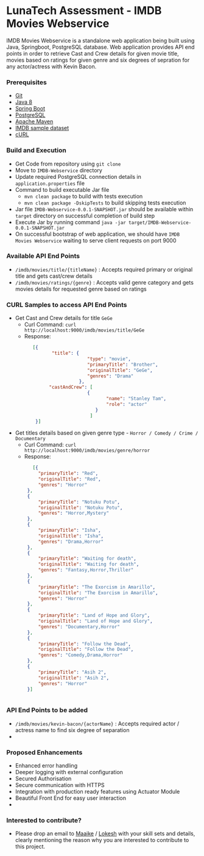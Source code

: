 # LunaTech Assessment - IMDB Movies Webservice

IMDB Movies Webservice is a standalone web application being built using Java, Springboot, PostgreSQL database. Web application provides API end points in order to retrieve Cast and Crew details for given movie title, movies based on ratings for given genre and six degrees of sepration for any actor/actress with Kevin Bacon.

### Prerequisites
   - [Git](https://git-scm.com/)
   - [Java 8](https://openjdk.java.net/projects/jdk8/)
   - [Spring Boot](https://spring.io/projects/spring-boot)
   - [PostgreSQL](https://www.postgresql.org/)
   - [Apache Maven](https://maven.apache.org/)
   - [IMDB sample dataset](https://www.imdb.com/interfaces/)
   - [cURL](https://curl.se/)

### Build and Execution
   - Get Code from repository using `git clone`
   - Move to `IMDB-Webservice` directory
   - Update required PostgreSQL connection details in `application.properties` file
   - Command to build executable Jar file
     - `mvn clean package` to build with tests execution
     - `mvn clean package -DskipTests` to build skipping tests execution
   - Jar file `IMDB-Webservice-0.0.1-SNAPSHOT.jar` should be available within `target` directory on successful completion of build step
   - Execute Jar by running command `java -jar target/IMDB-Webservice-0.0.1-SNAPSHOT.jar`
   - On successful bootstrap of web application, we should have `IMDB Movies Webservice` waiting to serve client requests on port 9000

### Available API End Points
   - `/imdb/movies/title/{titleName}` : Accepts required primary or original title and gets cast/crew details
   - `/imdb/movies/ratings/{genre}` : Accepts valid genre category and gets movies details for requested genre based on ratings

### CURL Samples to access API End Points
   - Get Cast and Crew details for title `GeGe`
     - Curl Command: `curl http://localhost:9000/imdb/movies/title/GeGe`  
     - Response:
       ```json
          [{
	             "title": {
		                      "type": "movie",
		                      "primaryTitle": "Brother",
		                      "originalTitle": "GeGe",
		                      "genres": "Drama"
	                       },
	            "castAndCrew": [
                              {
		                             "name": "Stanley Tam",
		                             "role": "actor"
	                             }
	                           ]
           }]
       ```
   - Get titles details based on given genre type - `Horror / Comedy / Crime / Documentary`
     - Curl Command: `curl http://localhost:9000/imdb/movies/genre/horror`
     - Response:
       ```json
          [{
			"primaryTitle": "Red",
			"originalTitle": "Red",
			"genres": "Horror"
		}, 
		{
			"primaryTitle": "Notuku Potu",
			"originalTitle": "Notuku Potu",
			"genres": "Horror,Mystery"
		}, 
		{
			"primaryTitle": "Isha",
			"originalTitle": "Isha",
			"genres": "Drama,Horror"
		}, 
		{
			"primaryTitle": "Waiting for death",
			"originalTitle": "Waiting for death",
			"genres": "Fantasy,Horror,Thriller"
		}, 
		{
			"primaryTitle": "The Exorcism in Amarillo",
			"originalTitle": "The Exorcism in Amarillo",
			"genres": "Horror"
		}, 
		{
			"primaryTitle": "Land of Hope and Glory",
			"originalTitle": "Land of Hope and Glory",
			"genres": "Documentary,Horror"
		}, 
		{
			"primaryTitle": "Follow the Dead",
			"originalTitle": "Follow the Dead",
			"genres": "Comedy,Drama,Horror"
		}, 
		{
			"primaryTitle": "Asih 2",
			"originalTitle": "Asih 2",
			"genres": "Horror"
		}]
      ```
### API End Points to be added
   - `/imdb/movies/kevin-bacon/{actorName}` : Accepts required actor / actress name to find six degree of separation
   - 
### Proposed Enhancements
   - Enhanced error handling
   - Deeper logging with external configuration
   - Secured Authorisation
   - Secure communication with HTTPS
   - Integration with production ready features using Actuator Module
   - Beautiful Front End for easy user interaction
   - 
### Interested to contribute?
   - Please drop an email to [Maaike](maaike.burgeat@lunatech.nl) / [Lokesh](lokesh.h.k@gmail.com) with your skill sets and details, 
    clearly mentioning the reason why you are interested to contribute to this project.
